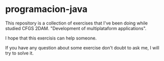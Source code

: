 # programacion-java
This repository is a collection of exercises that I've been doing while studied CFGS 2DAM.
"Development of multiplataform applications".

I hope that this exercisis can help someone.

If you have any question about some exercise don't doubt to ask me, I will try to solve it.

